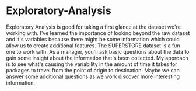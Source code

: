 # Exploratory-Analysis
Exploratory Analysis is good for taking a first glance at the dataset we're working with. I've learned the importance of looking beyond
the raw dataset and it's variables because there might be some information which could allow us to create additional features.
The SUPERSTORE dataset is a fun one to work with. As a manager, you'll ask basic questions about the data to gain some insight about
the information that's been collected. My approach is to see what's causing the variability in the amount of time it takes
for packages to travel from the point of origin to destination. Maybe we can answer some additional questions as we work discover more
interesting information.
